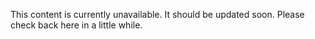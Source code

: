 This content is currently unavailable. It should be updated soon. Please check back here in a little while.